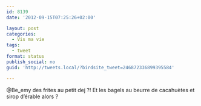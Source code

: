 ```yaml
---
id: 8139
date: '2012-09-15T07:25:26+02:00'

layout: post
categories:
  - Vis ma vie
tags:
  - tweet
format: status
publish_social: no
guid: 'http://tweets.local/?birdsite_tweet=246872336899395584'

---
```


@Be\_emy des frites au petit dej ?! Et les bagels au beurre de cacahuètes et sirop d’érable alors ?